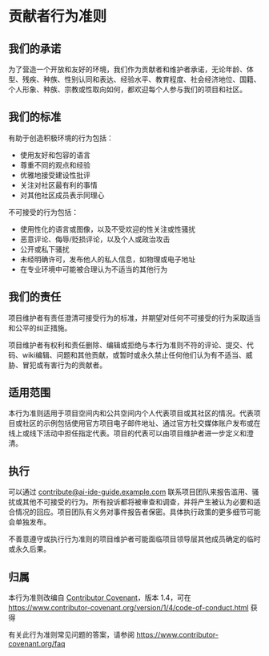 # 贡献者行为准则

## 我们的承诺

为了营造一个开放和友好的环境，我们作为贡献者和维护者承诺，无论年龄、体型、残疾、种族、性别认同和表达、经验水平、教育程度、社会经济地位、国籍、个人形象、种族、宗教或性取向如何，都欢迎每个人参与我们的项目和社区。

## 我们的标准

有助于创造积极环境的行为包括：

* 使用友好和包容的语言
* 尊重不同的观点和经验
* 优雅地接受建设性批评
* 关注对社区最有利的事情
* 对其他社区成员表示同理心

不可接受的行为包括：

* 使用性化的语言或图像，以及不受欢迎的性关注或性骚扰
* 恶意评论、侮辱/贬损评论，以及个人或政治攻击
* 公开或私下骚扰
* 未经明确许可，发布他人的私人信息，如物理或电子地址
* 在专业环境中可能被合理认为不适当的其他行为

## 我们的责任

项目维护者有责任澄清可接受行为的标准，并期望对任何不可接受的行为采取适当和公平的纠正措施。

项目维护者有权利和责任删除、编辑或拒绝与本行为准则不符的评论、提交、代码、wiki编辑、问题和其他贡献，或暂时或永久禁止任何他们认为有不适当、威胁、冒犯或有害行为的贡献者。

## 适用范围

本行为准则适用于项目空间内和公共空间内个人代表项目或其社区的情况。代表项目或社区的示例包括使用官方项目电子邮件地址、通过官方社交媒体账户发布或在线上或线下活动中担任指定代表。项目的代表可以由项目维护者进一步定义和澄清。

## 执行

可以通过 contribute@ai-ide-guide.example.com 联系项目团队来报告滥用、骚扰或其他不可接受的行为。所有投诉都将被审查和调查，并将产生被认为必要和适合情况的回应。项目团队有义务对事件报告者保密。具体执行政策的更多细节可能会单独发布。

不善意遵守或执行行为准则的项目维护者可能面临项目领导层其他成员确定的临时或永久后果。

## 归属

本行为准则改编自 [Contributor Covenant](https://www.contributor-covenant.org)，版本 1.4，可在 https://www.contributor-covenant.org/version/1/4/code-of-conduct.html 获得

有关此行为准则常见问题的答案，请参阅 https://www.contributor-covenant.org/faq